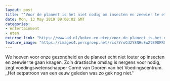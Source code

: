 ```yaml
---
layout: post
title: "‘Voor de planeet is het niet nodig om insecten en zeewier te eten’"
date: Mon, 13 May 2019 09:00:02 GMT
categories: 
- entertainment 
- eten 
externe_link: "https://www.ad.nl/koken-en-eten/voor-de-planeet-is-het-niet-nodig-om-insecten-en-zeewier-te-eten~a96c5df4/"
feature_image: "https://images4.persgroep.net/rcs/YroCd2YSNHuEw2tE9DPRSB6RFIs/diocontent/148205837/_fitwidth/400/?appId=21791a8992982cd8da851550a453bd7f&quality=0.7"
---
```


We hoeven voor onze gezondheid en de planeet echt niet louter op insecten en zeewier te gaan knagen. Zo’n drastische omslag is nergens voor nodig, zegt voedingswetenschapper Corné van Dooren van het Voedingscentrum. ,,Het eetpatroon van een eeuw geleden was zo gek nog niet.’’
